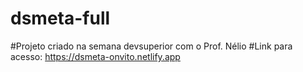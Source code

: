 # dsmeta-full

#Projeto criado na semana devsuperior com o Prof. Nélio
#Link para acesso: https://dsmeta-onvito.netlify.app
